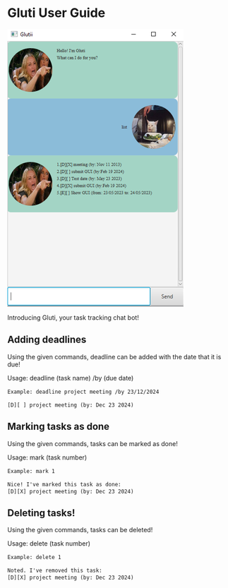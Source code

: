 # Gluti User Guide

![Ui.png](Ui.png)

Introducing Gluti, your task tracking chat bot!

## Adding deadlines

Using the given commands, deadline can be added with the date that it is due!

Usage: deadline (task name) /by (due date) <br/>
```
Example: deadline project meeting /by 23/12/2024
```

```
[D][ ] project meeting (by: Dec 23 2024)
```

## Marking tasks as done

Using the given commands, tasks can be marked as done!

Usage: mark (task number)
```
Example: mark 1
```

```
Nice! I've marked this task as done:
[D][X] project meeting (by: Dec 23 2024)
```

## Deleting tasks!

Using the given commands, tasks can be deleted!

Usage: delete (task number)
```
Example: delete 1
```

```
Noted. I've removed this task:
[D][X] project meeting (by: Dec 23 2024)
```